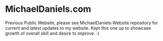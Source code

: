 # MichaelDaniels.com
Previous Public Website, please see MichaelDaniels-Website repository for current and latest updates to my website. 
Kept this one up to showcase growth of overall skill and desire to improve. :)
